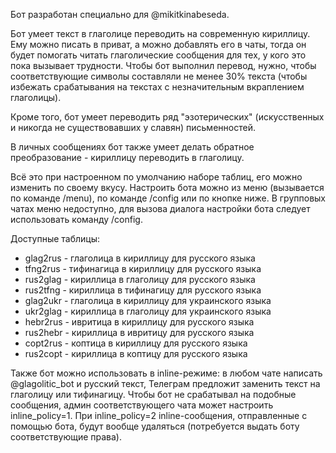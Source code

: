 Бот разработан специально для @mikitkinabeseda.

Бот умеет текст в глаголице переводить на современную кириллицу. Ему можно писать в приват, а можно добавлять его в чаты, тогда он будет помогать читать глаголические сообщения для тех, у кого это пока вызывает трудности. Чтобы бот выполнил перевод, нужно, чтобы соответствующие символы составляли не менее 30% текста (чтобы избежать срабатывания на текстах с незначительным вкраплением глаголицы).

Кроме того, бот умеет переводить ряд "эзотерических" (искусственных и никогда не существовавших у славян) письменностей.

В личных сообщениях бот также умеет делать обратное преобразование - кириллицу переводить в глаголицу.

Всё это при настроенном по умолчанию наборе таблиц, его можно изменить по своему вкусу. Настроить бота можно из меню (вызывается по команде /menu), по команде /config или по кнопке ниже. В групповых чатах меню недоступно, для вызова диалога настройки бота следует использовать команду /config.

Доступные таблицы:

- glag2rus - глаголица в кириллицу для русского языка
- tfng2rus - тифинагица в кириллицу для русского языка
- rus2glag - кириллица в глаголицу для русского языка
- rus2tfng - кириллица в тифинагицу для русского языка
- glag2ukr - глаголица в кириллицу для украинского языка
- ukr2glag - кириллица в глаголицу для украинского языка
- hebr2rus - ивритица в кириллицу для русского языка
- rus2hebr - кириллица в ивритицу для русского языка
- copt2rus - коптица в кириллицу для русского языка
- rus2copt - кириллица в коптицу для русского языка

Также бот можно использовать в inline-режиме: в любом чате написать @glagolitic_bot и русский текст, Телеграм предложит заменить текст на глаголицу или тифинагицу. Чтобы бот не срабатывал на подобные сообщения, админ соответствующего чата может настроить inline_policy=1. При inline_policy=2 inline-сообщения, отправленные с помощью бота, будут вообще удаляться (потребуется выдать боту соответствующие права).
